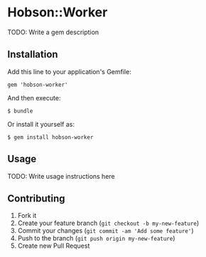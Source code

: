 # Hobson::Worker

TODO: Write a gem description

## Installation

Add this line to your application's Gemfile:

    gem 'hobson-worker'

And then execute:

    $ bundle

Or install it yourself as:

    $ gem install hobson-worker

## Usage

TODO: Write usage instructions here

## Contributing

1. Fork it
2. Create your feature branch (`git checkout -b my-new-feature`)
3. Commit your changes (`git commit -am 'Add some feature'`)
4. Push to the branch (`git push origin my-new-feature`)
5. Create new Pull Request
